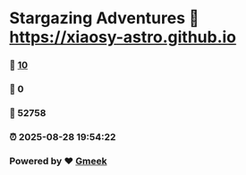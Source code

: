 # Stargazing Adventures :link: https://xiaosy-astro.github.io 
### :page_facing_up: [10](https://xiaosy-astro.github.io/tag.html) 
### :speech_balloon: 0 
### :hibiscus: 52758 
### :alarm_clock: 2025-08-28 19:54:22 
### Powered by :heart: [Gmeek](https://github.com/Meekdai/Gmeek)
